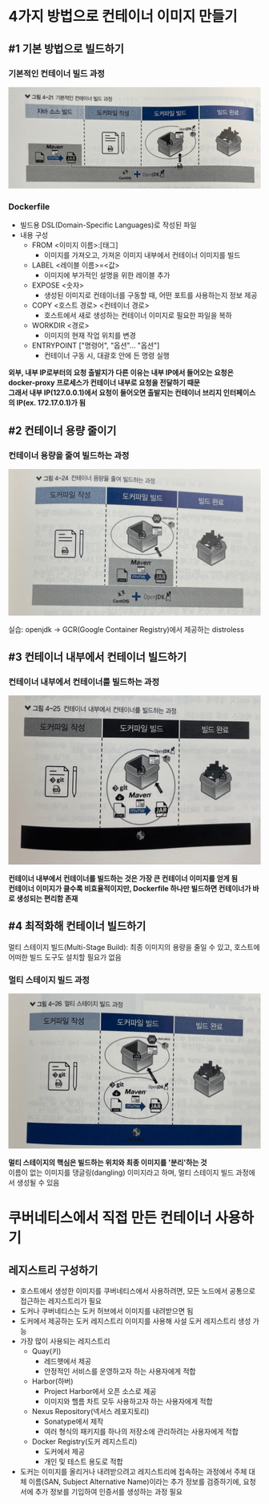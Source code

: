 # 4가지 방법으로 컨테이너 이미지 만들기

## #1 기본 방법으로 빌드하기

### 기본적인 컨테이너 빌드 과정

![기본적인 컨테이너 빌드 과정](../image/방재영-image1.png)

### Dockerfile

- 빌드용 DSL(Domain-Specific Languages)로 작성된 파일
- 내용 구성
    - FROM <이미지 이름>:[태그]
        - 이미지를 가져오고, 가져온 이미지 내부에서 컨테이너 이미지를 빌드
    - LABEL <레이블 이름>=<값>
        - 이미지에 부가적인 설명을 위한 레이블 추가
    - EXPOSE <숫자>
        - 생성된 이미지로 컨테이너를 구동할 때, 어떤 포트를 사용하는지 정보 제공
    - COPY <호스트 경로> <컨테이너 경로>
        - 호스트에서 새로 생성하는 컨테이너 이미지로 필요한 파일을 복하
    - WORKDIR <경로>
        - 이미지의 현재 작업 위치를 변경
    - ENTRYPOINT ["명령어", "옵션"... "옵션"]
        - 컨테이너 구동 시, 대괄호 안에 든 명령 실행

**외부, 내부 IP로부터의 요청 출발지가 다른 이유는 내부 IP에서 들어오는 요청은 docker-proxy 프로세스가 컨테이너 내부로 요청을 전달하기 때문**   
**그래서 내부 IP(127.0.0.1)에서 요청이 들어오면 출발지는 컨테이너 브리지 인터페이스의 IP(ex. 172.17.0.1)가 됨**

## #2 컨테이너 용량 줄이기

### 컨테이너 용량을 줄여 빌드하는 과정

![컨테이너 용량을 줄여 빌드하는 과정](../image/방재영-image2.png)

실습: openjdk -> GCR(Google Container Registry)에서 제공하는 distroless

## #3 컨테이너 내부에서 컨테이너 빌드하기

### 컨테이너 내부에서 컨테이너를 빌드하는 과정

![컨테이너 내부에서 컨테이너를 빌드하는 과정](../image/방재영-image3.png)

**컨테이너 내부에서 컨테이너를 빌드하는 것은 가장 큰 컨테이너 이미지를 얻게 됨**   
**컨테이너 이미지가 클수록 비효율적이지만, Dockerfile 하나만 빌드하면 컨테이너가 바로 생성되는 편리함 존재**

## #4 최적화해 컨테이너 빌드하기

멀티 스테이지 빌드(Multi-Stage Build): 최종 이미지의 용량을 줄일 수 있고, 호스트에 어떠한 빌드 도구도 설치할 필요가 없음

### 멀티 스테이지 빌드 과정

![멀티 스테이지 빌드 과정](../image/방재영-image4.png)

**멀티 스테이지의 핵심은 빌드하는 위치와 최종 이미지를 '분리'하는 것**   
이름이 없는 이미지를 댕글링(dangling) 이미지라고 하며, 멀티 스테이지 빌드 과정에서 생성될 수 있음

# 쿠버네티스에서 직접 만든 컨테이너 사용하기

## 레지스트리 구성하기

- 호스트에서 생성한 이미지를 쿠버네티스에서 사용하려면, 모든 노드에서 공통으로 접근하는 레지스트리가 필요
- 도커나 쿠버네티스는 도커 허브에서 이미지를 내려받으면 됨
- 도커에서 제공하는 도커 레지스트리 이미지를 사용해 사설 도커 레지스트리 생성 가능
- 가장 많이 사용되는 레지스트리
    - Quay(키)
        - 레드햇에서 제공
        - 안정적인 서비스를 운영하고자 하는 사용자에게 적합
    - Harbor(하버)
        - Project Harbor에서 오픈 소스로 제공
        - 이미지와 헬름 차트 모두 사용하고자 하는 사용자에게 적합
    - Nexus Repository(넥서스 레포지토리)
        - Sonatype에서 제작
        - 여러 형식의 패키지를 하나의 저장소에 관리하려는 사용자에게 적합
    - Docker Registry(도커 레지스트리)
        - 도커에서 제공
        - 개인 및 테스트 용도로 적합
- 도커는 이미지를 올리거나 내려받으려고 레지스트리에 접속하는 과정에서 주체 대체 이름(SAN, Subject Alternative Name)이라는 추가 정보를 검증하기에, 요청서에 추가 정보를 기입하여 인증서를
  생성하는 과정 필요
   
